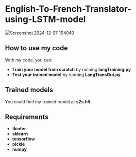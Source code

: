 # English-To-French-Translator-using-LSTM-model

![Screenshot 2024-12-07 194040](https://github.com/user-attachments/assets/16080ed8-94e6-4907-9da9-f69a77e02c4f)


## How to use my code

With my code, you can:
* **Train your model from scratch** by running **langTraining.py**
* **Test your trained model** by running **LangTransGui.py**

## Trained models

You could find my trained model at **s2s.h5**
 
## Requirements

* **tkinter**
* **sklearn**
* **tensorflow**
* **pickle** 
* **numpy**

